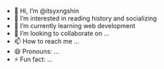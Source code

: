 - 👋 Hi, I’m @itsyxngshin
- 👀 I’m interested in reading history and socializing
- 🌱 I’m currently learning web development
- 💞️ I’m looking to collaborate on ...
- 📫 How to reach me ...
- 😄 Pronouns: ...
- ⚡ Fun fact: ...

<!---
itsyxngshin/itsyxngshin is a ✨ special ✨ repository because its `README.md` (this file) appears on your GitHub profile.
You can click the Preview link to take a look at your changes.
--->
